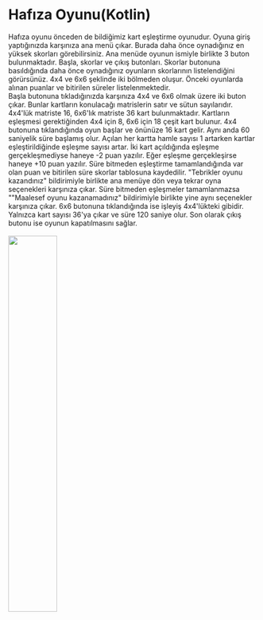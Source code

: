# Hafıza Oyunu(Kotlin)
Hafıza oyunu önceden de bildiğimiz kart eşleştirme oyunudur. Oyuna giriş yaptığınızda karşınıza ana menü çıkar. Burada daha önce oynadığınız en yüksek skorları görebilirsiniz. Ana menüde oyunun ismiyle birlikte 3 buton bulunmaktadır. Başla, skorlar ve çıkış butonları. 
Skorlar butonuna basıldığında daha önce oynadığınız oyunların skorlarının listelendiğini görürsünüz. 4x4 ve 6x6 şeklinde iki bölmeden oluşur. Önceki oyunlarda alınan puanlar ve bitirilen süreler listelenmektedir.  
Başla butonuna tıkladığınızda karşınıza 4x4 ve 6x6 olmak üzere iki buton çıkar. Bunlar kartların konulacağı matrislerin satır ve sütun sayılarıdır. 4x4'lük matriste 16, 6x6'lık matriste 36 kart bulunmaktadır. Kartların eşleşmesi gerektiğinden 4x4 için 8, 6x6 için 18 çeşit kart bulunur. 4x4 butonuna tıklandığında oyun başlar ve önünüze 16 kart gelir. Aynı anda 60 saniyelik süre başlamış olur. Açılan her kartta hamle sayısı 1 artarken kartlar eşleştirildiğinde eşleşme sayısı artar. İki kart açıldığında eşleşme gerçekleşmediyse haneye -2 puan yazılır. Eğer eşleşme gerçekleşirse haneye +10 puan yazılır. Süre bitmeden eşleştirme tamamlandığında var olan puan ve bitirilen süre skorlar tablosuna kaydedilir. "Tebrikler oyunu kazandınız" bildirimiyle birlikte ana menüye dön veya tekrar oyna seçenekleri karşınıza çıkar. Süre bitmeden eşleşmeler tamamlanmazsa ""Maalesef oyunu kazanamadınız" bildirimiyle birlikte yine aynı seçenekler karşınıza çıkar. 6x6 butonuna tıklandığında ise işleyiş 4x4'lükteki gibidir. Yalnızca kart sayısı 36'ya çıkar ve süre 120 saniye olur. 
Son olarak çıkış butonu ise oyunun kapatılmasını sağlar.
<br/>
<br/>
<img src="https://github.com/KadirShn/Memory-Games/blob/main/Hafiza-Oyun_gif.gif" width="44%" height="44%" />

